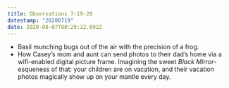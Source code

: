 ```yaml
---
title: Observations 7-19-20
datestamp: "20200719"
date: 2020-08-07T00:29:22.692Z
---
```

- Basil munching bugs out of the air with the precision of a frog.
- How Casey’s mom and aunt can send photos to their dad’s home via a wifi-enabled digital picture frame. Imagining the sweet *Black Mirror*-esqueness of that: your children are on vacation, and their vacation photos magically show up on your mantle every day.